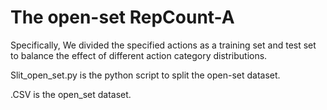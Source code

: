 # The open-set RepCount-A
Specifically, We divided the specified actions as a training set and test set to balance the effect of different action category distributions.

Slit_open_set.py is the python script to split the open-set dataset.

.CSV is the open_set dataset.

